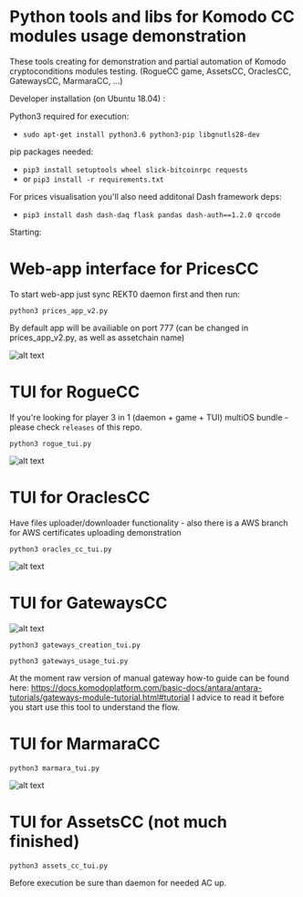 # Python tools and libs for Komodo CC modules usage demonstration

These tools creating for demonstration and partial automation of Komodo cryptoconditions modules testing. (RogueCC game, AssetsCC, OraclesCC, GatewaysCC, MarmaraCC, ...)


Developer installation (on Ubuntu 18.04) :

Python3 required for execution:

*  `sudo apt-get install python3.6 python3-pip libgnutls28-dev`

pip packages needed:

* `pip3 install setuptools wheel slick-bitcoinrpc requests`
* or `pip3 install -r requirements.txt`

For prices visualisation you'll also need additonal Dash framework deps:

* `pip3 install dash dash-daq flask pandas dash-auth==1.2.0 qrcode`

Starting: 

# Web-app interface for PricesCC

To start web-app just sync REKT0 daemon first and then run:

`python3 prices_app_v2.py`

By default app will be availiable on port 777 (can be changed in prices_app_v2.py, as well as assetchain name)

![alt text](https://i.imgur.com/hnpYaYG.png)

# TUI for RogueCC

If you're looking for player 3 in 1 (daemon + game + TUI) multiOS bundle - please check `releases` of this repo.

`python3 rogue_tui.py`

![alt text](https://i.imgur.com/gkcxMGt.png)

# TUI for OraclesCC

Have files uploader/downloader functionality - also there is a AWS branch for AWS certificates uploading demonstration

`python3 oracles_cc_tui.py`

![alt text](https://i.imgur.com/tfHwRqc.png)

# TUI for GatewaysCC

![alt text](https://i.imgur.com/c8DPfpp.png)

`python3 gateways_creation_tui.py`

`python3 gateways_usage_tui.py`

At the moment raw version of manual gateway how-to guide can be found here: https://docs.komodoplatform.com/basic-docs/antara/antara-tutorials/gateways-module-tutorial.html#tutorial I advice to read it before you start use this tool to understand the flow.

# TUI for MarmaraCC

`python3 marmara_tui.py`

![alt text](https://i.imgur.com/uonMWHl.png)

# TUI for AssetsCC (not much finished)

`python3 assets_cc_tui.py`

Before execution be sure than daemon for needed AC up.



